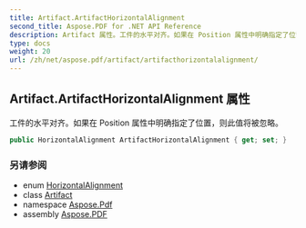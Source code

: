 ```yaml
---
title: Artifact.ArtifactHorizontalAlignment
second_title: Aspose.PDF for .NET API Reference
description: Artifact 属性。工件的水平对齐。如果在 Position 属性中明确指定了位置，则此值将被忽略
type: docs
weight: 20
url: /zh/net/aspose.pdf/artifact/artifacthorizontalalignment/
---
```

## Artifact.ArtifactHorizontalAlignment 属性

工件的水平对齐。如果在 Position 属性中明确指定了位置，则此值将被忽略。

```csharp
public HorizontalAlignment ArtifactHorizontalAlignment { get; set; }
```

### 另请参阅

* enum [HorizontalAlignment](../../horizontalalignment/)
* class [Artifact](../)
* namespace [Aspose.Pdf](../../../aspose.pdf/)
* assembly [Aspose.PDF](../../../)